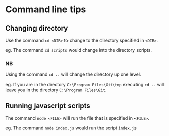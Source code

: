 # Command line tips

## Changing directory
Use the command `cd <DIR>` to change to the directory specified in `<DIR>`.

eg. The command `cd scripts` would change into the directory scripts.

### NB
Using the command `cd ..` will change the directory up one level.

eg. If you are in the directory `C:\Program Files\Git\tmp` executing `cd ..` will leave you in the directory `C:\Program Files\Git`.

## Running javascript scripts
The command `node <FILE>` will run the file that is specified in `<FILE>`.

eg. The command `node index.js` would run the script `index.js`